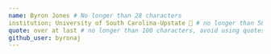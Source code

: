 ```yaml
---
name: Byron Jones # No longer than 28 characters
institution; University of South Carolina-Upstate 🚩 # no longer than 58 characters
quote: over at last # no longer than 100 characters, avoid using quotes(") to guarantee the format remains the same.
github_user: byronaj
---
```

